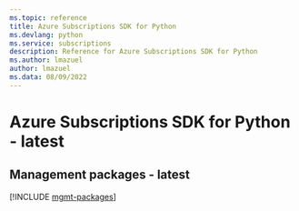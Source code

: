 ```yaml
---
ms.topic: reference
title: Azure Subscriptions SDK for Python
ms.devlang: python
ms.service: subscriptions
description: Reference for Azure Subscriptions SDK for Python
ms.author: lmazuel
author: lmazuel
ms.data: 08/09/2022
---
```

# Azure Subscriptions SDK for Python - latest

## Management packages - latest
[!INCLUDE [mgmt-packages](subscriptions-mgmt-index.md)]